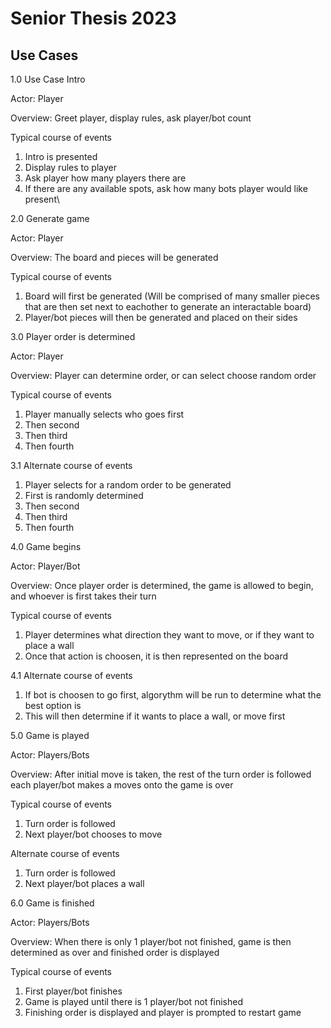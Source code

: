 <H1>Senior Thesis 2023</H1>

<H2>Use Cases</H2>

<div>1.0 Use Case Intro
  
Actor: Player

Overview: Greet player, display rules, ask player/bot count

Typical course of events
1. Intro is presented
2. Display rules to player
3. Ask player how many players there are
4. If there are any available spots, ask how many bots player would like present\\

2.0 Generate game

Actor: Player

Overview: The board and pieces will be generated

Typical course of events
1. Board will first be generated (Will be comprised of many smaller pieces that are then set next to eachother to generate an interactable board)
2. Player/bot pieces will then be generated and placed on their sides

3.0 Player order is determined

Actor: Player

Overview: Player can determine order, or can select choose random order

Typical course of events
1. Player manually selects who goes first
2. Then second
3. Then third
4. Then fourth

3.1
Alternate course of events
1. Player selects for a random order to be generated
2. First is randomly determined
3. Then second
4. Then third
5. Then fourth

4.0 Game begins

Actor: Player/Bot

Overview: Once player order is determined, the game is allowed to begin, and whoever is first takes their turn

Typical course of events
1. Player determines what direction they want to move, or if they want to place a wall
2. Once that action is choosen, it is then represented on the board

4.1
Alternate course of events
1. If bot is choosen to go first, algorythm will be run to determine what the best option is
2. This will then determine if it wants to place a wall, or move first

5.0 Game is played

Actor: Players/Bots

Overview: After initial move is taken, the rest of the turn order is followed each player/bot makes a moves onto the game is over

Typical course of events
1. Turn order is followed
2. Next player/bot chooses to move

Alternate course of events
1. Turn order is followed
2. Next player/bot places a wall

6.0 Game is finished

Actor: Players/Bots

Overview: When there is only 1 player/bot not finished, game is then determined as over and finished order is displayed

Typical course of events
1. First player/bot finishes
2. Game is played until there is 1 player/bot not finished
3. Finishing order is displayed and player is prompted to restart game</div>

